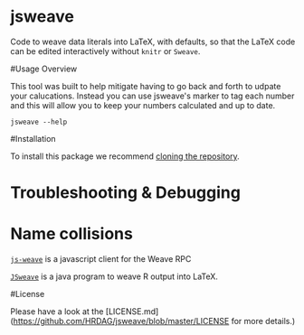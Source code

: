 # jsweave

Code to weave data literals into LaTeX, with defaults, so that the LaTeX code can be edited interactively without `knitr` or `Sweave`.

#Usage Overview 

This tool was built to help mitigate having to go back and forth to udpate your calucations. Instead you can use jsweave's 
marker to tag each number and this will allow you to keep your numbers calculated and up to date. 

```
jsweave --help 
```

#Installation  

To install this package we recommend [cloning the repository](https://help.github.com/articles/cloning-a-repository/). 

# Troubleshooting & Debugging

# Name collisions

[`js-weave`](https://www.npmjs.com/package/js-weave) is a javascript client for the Weave RPC

[`JSweave`](http://www.seinan-gu.ac.jp/~shito/jsweave/archives/manual.pdf) is a java program to weave R output into LaTeX.

#License

Please have a look at the [LICENSE.md] (https://github.com/HRDAG/jsweave/blob/master/LICENSE for more details.)


<!-- done. -->
